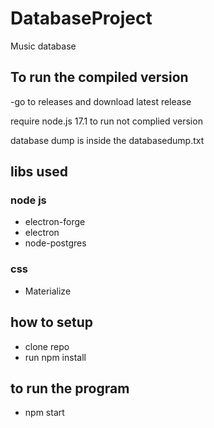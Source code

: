 # DatabaseProject
 Music database

## To run the compiled version
-go to releases and download latest release

require node.js 17.1 to run not complied version

database dump is inside the databasedump.txt

## libs used
### node js
- electron-forge
- electron
- node-postgres

### css
- Materialize

## how to setup
- clone repo
- run npm install

## to run the program
- npm start 

